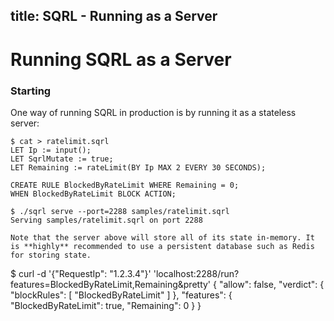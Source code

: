 title: SQRL - Running as a Server
---

# Running SQRL as a Server

### Starting 

One way of running SQRL in production is by running it as a stateless server:

```
$ cat > ratelimit.sqrl
LET Ip := input();
LET SqrlMutate := true;
LET Remaining := rateLimit(BY Ip MAX 2 EVERY 30 SECONDS);

CREATE RULE BlockedByRateLimit WHERE Remaining = 0;
WHEN BlockedByRateLimit BLOCK ACTION;

$ ./sqrl serve --port=2288 samples/ratelimit.sqrl
Serving samples/ratelimit.sqrl on port 2288

Note that the server above will store all of its state in-memory. It is **highly** recommended to use a persistent database such as Redis for storing state.

```
$ curl -d '{"RequestIp": "1.2.3.4"}' 'localhost:2288/run?features=BlockedByRateLimit,Remaining&pretty'
{
  "allow": false,
  "verdict": {
    "blockRules": [
      "BlockedByRateLimit"
    ]
  },
  "features": {
    "BlockedByRateLimit": true,
    "Remaining": 0
  }
}
```